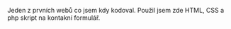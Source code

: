 Jeden z prvních webů co jsem kdy kodoval. 
Použil jsem zde HTML, CSS a php skript na kontakní formulář.
